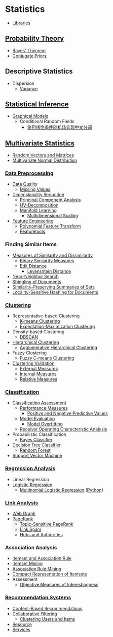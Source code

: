 # Statistics
- [Libraries](Libraries.md)

## [Probability Theory](Probability/README.md)
- [Bayes' Theorem](Probability/Bayes'%20Theorem.md)
- [Conjugate Priors](Probability/Conjugate%20Priors.md)

## Descriptive Statistics
- Dispersion
  - [Variance](Descriptive/Dispersion/Variance.md)

## [Statistical Inference](Inference/README.md)
- [Graphical Models](Inference/Graphical/README.md)
  - Conditional Random Fields
    - [使用线性条件随机场实现中文分词](Inference/Graphical/CRF/使用线性条件随机场实现中文分词.md)

## [Multivariate Statistics](Multivariate/README.md)
- [Random Vectors and Matrices](Multivariate/Random%20Vectors%20and%20Matrices.md)
- [Multivariate Normal Distribution](Multivariate/Multivariate%20Normal%20Distribution.md)

### [Data Preprocessing](Multivariate/Data%20Preprocessing/README.md)
- [Data Quality](Multivariate/Data%20Preprocessing/Data%20Quality/README.md)
  - [Missing Values](Multivariate/Data%20Preprocessing/Data%20Quality/Missing%20Values.md)
- [Dimensionality Reduction](Multivariate/Data%20Preprocessing/Dimensionality%20Reduction/README.md)
  - [Principal Component Analysis](Multivariate/Data%20Preprocessing/Dimensionality%20Reduction/Principal%20Component%20Analysis.md)
  - [UV-Decomposition](Multivariate/Data%20Preprocessing/Dimensionality%20Reduction/UV-Decomposition.md)
  - [Manifold Learning](Multivariate/Data%20Preprocessing/Dimensionality%20Reduction/Manifold%20Learning/README.md)
    - [Multidimensional Scaling](Multivariate/Data%20Preprocessing/Dimensionality%20Reduction/Manifold%20Learning/Multidimensional%20Scaling.md)
- [Feature Engineering](Multivariate/Data%20Preprocessing/Feature%20Engineering/README.md)
  - [Polynomial Feature Transform](Multivariate/Data%20Preprocessing/Feature%20Engineering/Polynomial%20Feature%20Transform.md)
  - [Featuretools](Multivariate/Data%20Preprocessing/Feature%20Engineering/Featuretools.md)

### Finding Similar Items
- [Measures of Similarity and Dissimilarity](Multivariate/Finding%20Similar%20Items/Measures%20of%20Similarity%20and%20Dissimilarity.md)
  - [Binary Similarity Measures](Multivariate/Finding%20Similar%20Items/Binary%20Similarity%20Measures.md)
  - [Edit Distance](Multivariate/Finding%20Similar%20Items/Edit%20Distance/README.md)
    - [Levenshtein Distance](Multivariate/Finding%20Similar%20Items/Edit%20Distance/Levenshtein%20Distance.md)
- [Near-Neighbor Search](Multivariate/Finding%20Similar%20Items/Near-Neighbor%20Search.md)
- [Shingling of Documents](Multivariate/Finding%20Similar%20Items/Shingling%20of%20Documents.md)
- [Similarity-Preserving Summaries of Sets](Multivariate/Finding%20Similar%20Items/Similarity-Preserving%20Summaries%20of%20Sets.md)
- [Locality-Sensitive Hashing for Documents](Multivariate/Finding%20Similar%20Items/Locality-Sensitive%20Hashing%20for%20Documents.md)

### [Clustering](Multivariate/Clustering/README.md)
- Representative-based Clustering
  - [K-means Clustering](Multivariate/Clustering/Representative-based/K-means.md)
  - [Expectation-Maximization Clustering](Multivariate/Clustering/Representative-based/Expectation-Maximization%20Clustering.md)
- Density-based Clustering
  - [DBSCAN](Multivariate/Clustering/Density-based/DBSCAN.md)
- [Hierarchical Clustering](Multivariate/Clustering/Hierarchical/README.md)
  - [Agglomerative Hierarchical Clustering](Multivariate/Clustering/Hierarchical/Agglomerative%20Hierarchical%20Clustering.md)
- Fuzzy Clustering
  - [Fuzzy C-means Clustering](Multivariate/Clustering/Fuzzy/Fuzzy%20C-means%20Clustering.md)
- [Clustering Validation](Multivariate/Clustering/Validation/README.md)
  - [External Measures](Multivariate/Clustering/Validation/External%20Measures.md)
  - [Internal Measures](Multivariate/Clustering/Validation/Internal%20Measures.md)
  - [Relative Measures](Multivariate/Clustering/Validation/Relative%20Measures.md)

### [Classification](Multivariate/Classification/README.md)
- [Classification Assessment](Multivariate/Classification/Classification%20Assessment/README.md)
  - [Performance Measures](Multivariate/Classification/Classification%20Assessment/Performance%20Measures.md)
    - [Positive and Negative Predictive Values](Multivariate/Classification/Classification%20Assessment/Positive%20and%20Negative%20Predictive%20Values.md)
  - [Model Evaluation](Multivariate/Classification/Classification%20Assessment/Model%20Evaluation.md)
    - [Model Overfitting](Multivariate/Classification/Classification%20Assessment/Model%20Overfitting.md)
  - [Receiver Operating Characteristic Analysis](Multivariate/Classification/Classification%20Assessment/Receiver%20Operating%20Characteristic%20Analysis.md)
- Probabilistic Classification
  - [Bayes Classifier](Multivariate/Classification/Probabilistic/Bayes%20Classifier.md)
- [Decision Tree Classifier](Multivariate/Classification/Decision%20Tree%20Classifier/README.md)
  - [Random Forest](Multivariate/Classification/Decision%20Tree%20Classifier/Random%20Forest.md)
- [Support Vector Machine](Multivariate/Classification/Support%20Vector%20Machine/README.md)

### [Regression Analysis](Multivariate/Regression/README.md)
- Linear Regression
- [Logistic Regression](Multivariate/Regression/Logistic/README.md)
  - [Multinomial Logistic Regression](Multivariate/Regression/Logistic/Multinomial.md) ([Python](Multivariate/Regression/Logistic/Multinomial.ipynb))

### [Link Analysis](Multivariate/Link%20Analysis/README.md)
- [Web Graph](Multivariate/Link%20Analysis/Web%20Graph.md)
- [PageRank](Multivariate/Link%20Analysis/PageRank/README.md)
  - [Topic-Sensitive PageRank](Multivariate/Link%20Analysis/PageRank/Topic-Sensitive%20PageRank.md)
  - [Link Spam](Multivariate/Link%20Analysis/PageRank/Link%20Spam.md)
  - [Hubs and Authorities](Multivariate/Link%20Analysis/PageRank/Hubs%20and%20Authorities.md)

### Association Analysis
- [Itemset and Association Rule](Multivariate/Association%20Analysis/Itemset%20and%20Association%20Rule.md)
- [Itemset Mining](Multivariate/Association%20Analysis/Itemset%20Mining.md)
- [Association Rule Mining](Multivariate/Association%20Analysis/Association%20Rule%20Mining.md)
- [Compact Representation of Itemsets](Multivariate/Association%20Analysis/Compact%20Representation%20of%20Itemsets.md)
- Assessment
  - [Objective Measures of Interestingness](Multivariate/Association%20Analysis/Assessment/Objective%20Measures%20of%20Interestingness.md)

### [Recommendation Systems](Multivariate/Recommendation%20Systems/README.md)
- [Content-Based Recommendations](Multivariate/Recommendation%20Systems/Content-Based%20Recommendations/README.md)
- [Collaborative Filtering](Multivariate/Recommendation%20Systems/Collaborative%20Filtering/README.md)
  - [Clustering Users and Items](Multivariate/Recommendation%20Systems/Collaborative%20Filtering/Clustering%20Users%20and%20Items.md)
- [Resource](Multivariate/Recommendation%20Systems/Resource.md)
- [Services](Multivariate/Recommendation%20Systems/Services.md)

